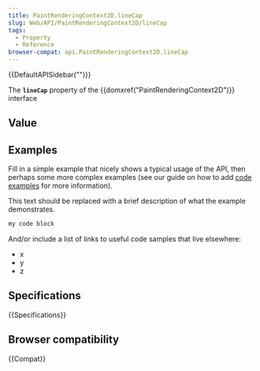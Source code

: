 ```yaml
---
title: PaintRenderingContext2D.lineCap
slug: Web/API/PaintRenderingContext2D/lineCap
tags:
  - Property
  - Reference
browser-compat: api.PaintRenderingContext2D.lineCap
---
```

{{DefaultAPISidebar("")}}

The **`lineCap`** property of the {{domxref("PaintRenderingContext2D")}} interface 

## Value



## Examples

Fill in a simple example that nicely shows a typical usage of the API, then perhaps some more complex examples (see our guide on how to add [code examples](/en-US/docs/MDN/Contribute/Structures/Code_examples) for more information).

This text should be replaced with a brief description of what the example demonstrates.

```js
my code block
```

And/or include a list of links to useful code samples that live elsewhere:

*   x
*   y
*   z

## Specifications

{{Specifications}}

## Browser compatibility

{{Compat}}


